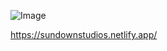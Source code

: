 ![Image](https://github.com/user-attachments/assets/a4a6d6c0-c9ed-4ca5-8f11-c4f9d617cfc9) 

https://sundownstudios.netlify.app/
